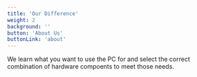 ```yaml
---
title: 'Our Difference'
weight: 2
background: ''
button: 'About Us'
buttonLink: 'about'
---
```


We learn what you want to use the PC for and select the correct combination of hardware compoents to meet those needs.  

